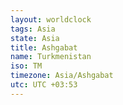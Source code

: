 ```yaml
---
layout: worldclock
tags: Asia
state: Asia
title: Ashgabat
name: Turkmenistan
iso: TM
timezone: Asia/Ashgabat
utc: UTC +03:53
---
```



